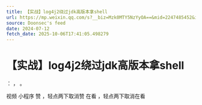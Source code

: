 ```yaml
---
title: 【实战】log4j2绕过jdk高版本拿shell
url: https://mp.weixin.qq.com/s?__biz=Mzk0MTY5NzYyOA==&mid=2247485452&idx=1&sn=9fa5ac80e86e734fcd603a0793e14931
source: Doonsec's feed
date: 2024-07-12
fetch_date: 2025-10-06T17:41:05.498279
---
```


# 【实战】log4j2绕过jdk高版本拿shell

：
，
。

视频
小程序
赞
，轻点两下取消赞
在看
，轻点两下取消在看